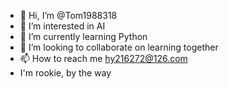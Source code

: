 - 👋 Hi, I’m @Tom1988318
- 👀 I’m interested in AI
- 🌱 I’m currently learning Python
- 💞️ I’m looking to collaborate on learning together
- 📫 How to reach me hy216272@126.com
- I'm rookie, by the way
<!---
Tom1988318/Tom1988318 is a ✨ special ✨ repository because its `README.md` (this file) appears on your GitHub profile.
You can click the Preview link to take a look at your changes.
--->
